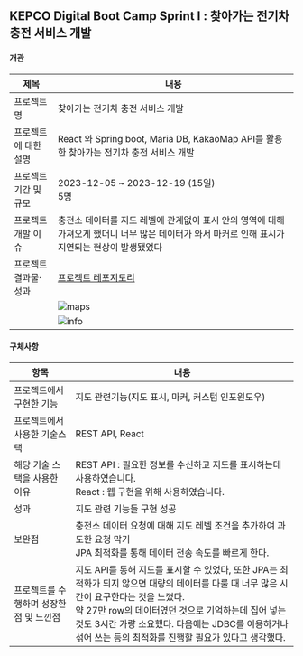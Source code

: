 ## KEPCO Digital Boot Camp Sprint I : 찾아가는 전기차 충전 서비스 개발
#### 개관
|제목|내용|
|----|----|
|프로젝트명|찾아가는 전기차 충전 서비스 개발|
|프로젝트에 대한 설명|React 와 Spring boot, Maria DB, KakaoMap API를 활용한 찾아가는 전기차 충전 서비스 개발|
|프로젝트 기간 및 규모|2023-12-05 ~ 2023-12-19 (15일) <br> 5명|
|프로젝트 개발 이슈|충전소 데이터를 지도 레벨에 관계없이 표시 안의 영역에 대해 가져오게 했더니 너무 많은 데이터가 와서 마커로 인해 표시가 지연되는 현상이 발생됐었다|
|프로젝트 결과물·성과|[프로젝트 레포지토리](https://github.com/yoon0718/ovangers)|
||![maps](../image/mec_main.png)|
||![info](../image/mec_info.png)|


#### 구체사항
|항목|내용|
|----|----|
|프로젝트에서 구현한 기능|지도 관련기능(지도 표시, 마커, 커스텀 인포윈도우)|
|프로젝트에서 사용한 기술스택|REST API, React|
|해당 기술 스택을 사용한 이유|REST API : 필요한 정보를 수신하고 지도를 표시하는데 사용하였습니다. <br> React : 웹 구현을 위해 사용하였습니다.|
|성과|지도 관련 기능들 구현 성공|
|보완점|충전소 데이터 요청에 대해 지도 레벨 조건을 추가하여 과도한 요청 막기<br>JPA 최적화를 통해 데이터 전송 속도를 빠르게 한다.|
|프로젝트를 수행하며 성장한점 및 느낀점|지도 API를 통해 지도를 표시할 수 있었다, 또한 JPA는 최적화가 되지 않으면 대량의 데이터를 다룰 때 너무 많은 시간이 요구한다는 것을 느꼈다.<br>약 27만 row의 데이터였던 것으로 기억하는데 집어 넣는것도 3시간 가량 소요했다. 다음에는 JDBC를 이용하거나 섞어 쓰는 등의 최적화를 진행할 필요가 있다고 생각했다.|